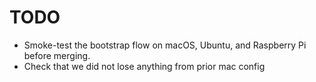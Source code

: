 # TODO

- Smoke-test the bootstrap flow on macOS, Ubuntu, and Raspberry Pi before merging.
- Check that we did not lose anything from prior mac config
